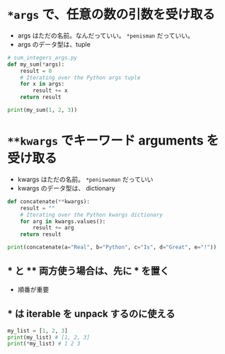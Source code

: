 # `*args` で、任意の数の引数を受け取る

* args はただの名前。なんだっていい。 `*penisman` だっていい。
* args のデータ型は、tuple

```py
# sum_integers_args.py
def my_sum(*args):
    result = 0
    # Iterating over the Python args tuple
    for x in args:
        result += x
    return result

print(my_sum(1, 2, 3))
```





# `**kwargs` でキーワード arguments を受け取る

* kwargs はただの名前。 `*peniswoman` だっていい
* kwargs のデータ型は、 dictionary

```py
def concatenate(**kwargs):
    result = ""
    # Iterating over the Python kwargs dictionary
    for arg in kwargs.values():
        result += arg
    return result

print(concatenate(a="Real", b="Python", c="Is", d="Great", e="!"))
```




## * と ** 両方使う場合は、先に * を置く
* 順番が重要



## * は iterable を unpack するのに使える

```py
my_list = [1, 2, 3]
print(my_list) # [1, 2, 3]
print(*my_list) # 1 2 3




```
